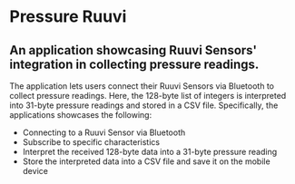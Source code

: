 # Pressure Ruuvi

## An application showcasing Ruuvi Sensors' integration in collecting pressure readings.

The application lets users connect their Ruuvi Sensors via Bluetooth to collect pressure readings. Here, the 128-byte list of integers is interpreted into 31-byte pressure readings and stored in a CSV file. Specifically, the applications showcases the following:

* Connecting to a Ruuvi Sensor via Bluetooth
* Subscribe to specific characteristics
* Interpret the received 128-byte data into a 31-byte pressure reading
* Store the interpreted data into a CSV file and save it on the mobile device
